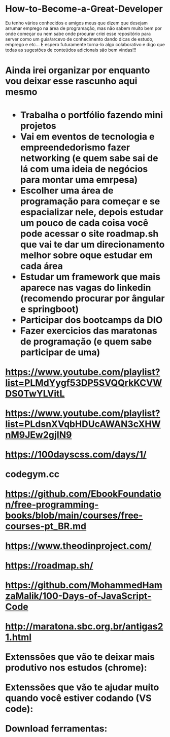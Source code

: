 # How-to-Become-a-Great-Developer
Eu tenho vários conhecidos e amigos meus que dizem que desejam arrumar emprego na área de programação, mas não sabem muito bem por onde começar ou nem sabe onde procurar criei esse repositório para server como um guia/arcevo de conhecimento dando dicas de estudo, emprego e etc... E espero futuramente torna-lo algo colaborativo e digo que todas as sugestões de conteúdos adicionais são bem vindas!!!







<h1>Ainda irei organizar por enquanto vou deixar esse rascunho aqui mesmo<h1>

- Trabalha o portfólio fazendo mini projetos
- Vai em eventos de tecnologia e empreendedorismo fazer networking (e quem sabe  sai de lá com uma ideia de negócios para montar uma emrpesa)
- Escolher uma área de programação para começar e se espacializar nele, depois estudar um pouco de cada coisa você pode acessar o site roadmap.sh que vai te dar um direcionamento melhor sobre oque estudar em cada área
- Estudar um framework que mais aparece nas vagas do linkedin (recomendo procurar por ângular e springboot)
- Participar dos bootcamps da DIO
- Fazer exercicios das maratonas de programação (e quem sabe participar de uma)
  
 

https://www.youtube.com/playlist?list=PLMdYygf53DP5SVQQrkKCVWDS0TwYLVitL
  
https://www.youtube.com/playlist?list=PLdsnXVqbHDUcAWAN3cXHWnM9JEw2gjIN9

https://100dayscss.com/days/1/

codegym.cc

https://github.com/EbookFoundation/free-programming-books/blob/main/courses/free-courses-pt_BR.md

https://www.theodinproject.com/
  
https://roadmap.sh/
  
https://github.com/MohammedHamzaMalik/100-Days-of-JavaScript-Code
  
http://maratona.sbc.org.br/antigas21.html

Extenssões que vão te deixar mais produtivo nos estudos (chrome):
  
Extenssões que vão te ajudar muito quando você estiver codando (VS code):
  
Download ferramentas:
  
